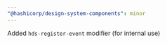```yaml
---
"@hashicorp/design-system-components": minor
---
```


Added `hds-register-event` modifier (for internal use)
